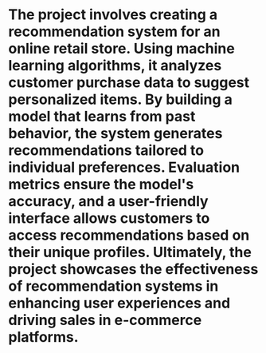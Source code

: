 # The project involves creating a recommendation system for an online retail store. Using machine learning algorithms, it analyzes customer purchase data to suggest personalized items. By building a model that learns from past behavior, the system generates recommendations tailored to individual preferences. Evaluation metrics ensure the model's accuracy, and a user-friendly interface allows customers to access recommendations based on their unique profiles. Ultimately, the project showcases the effectiveness of recommendation systems in enhancing user experiences and driving sales in e-commerce platforms.
